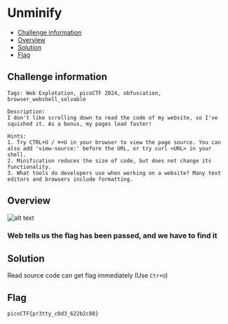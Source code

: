 # Unminify
- [Challenge information](#challenge-information)
- [Overview](#overview)
- [Solution](#solution)
- [Flag](#flag)
## Challenge information
```text
Tags: Web Explotation, picoCTF 2024, obfuscation, browser_webshell_solvable

Description:  
I don't like scrolling down to read the code of my website, so I've squished it. As a bonus, my pages load faster!

Hints: 
1. Try CTRL+U / ⌘+U in your browser to view the page source. You can also add 'view-source:' before the URL, or try curl <URL> in your shell.
2. Minification reduces the size of code, but does not change its functionality. 
3. What tools do developers use when working on a website? Many text editors and browsers include formatting.
```
## Overview
![alt text](./Static/Images/Unminify/image.png)  
### Web tells us the flag has been passed, and we have to find it
## Solution
Read source code can get flag immediately (Use `Ctr+U`)
## Flag
`picoCTF{pr3tty_c0d3_622b2c88}`